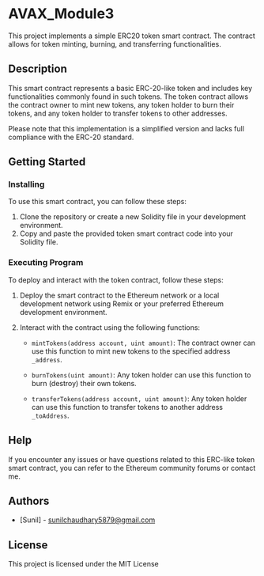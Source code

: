 # AVAX_Module3
This project implements a simple ERC20 token smart contract. The contract allows for token minting, burning, and transferring functionalities.

## Description

This smart contract represents a basic ERC-20-like token and includes key functionalities commonly found in such tokens. The token contract allows the contract owner to mint new tokens, any token holder to burn their tokens, and any token holder to transfer tokens to other addresses.

Please note that this implementation is a simplified version and lacks full compliance with the ERC-20 standard.

## Getting Started

### Installing

To use this smart contract, you can follow these steps:

1. Clone the repository or create a new Solidity file in your development environment.
2. Copy and paste the provided token smart contract code into your Solidity file.

### Executing Program

To deploy and interact with the token contract, follow these steps:

1. Deploy the smart contract to the Ethereum network or a local development network using Remix or your preferred Ethereum development environment.

2. Interact with the contract using the following functions:
   - `mintTokens(address account, uint amount)`: The contract owner can use this function to mint new tokens to the specified address `_address`.

   - `burnTokens(uint amount)`: Any token holder can use this function to burn (destroy) their own tokens.

   - `transferTokens(address account, uint amount)`: Any token holder can use this function to transfer tokens to another address `_toAddress`.

## Help

If you encounter any issues or have questions related to this ERC-like token smart contract, you can refer to the Ethereum community forums or contact me.

## Authors

- [Sunil] - sunilchaudhary5879@gmail.com

## License

This project is licensed under the MIT License
